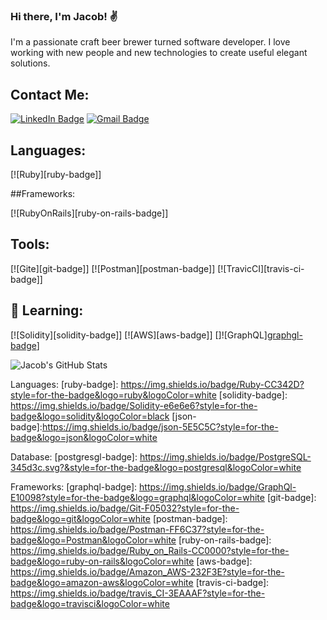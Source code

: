 ### Hi there, I'm Jacob! ✌️

<!--
**Jtpiland/Jtpiland** is a ✨ _special_ ✨ repository because its `README.md` (this file) appears on your GitHub profile.

Here are some ideas to get you started:

- 🔭 I’m currently working on ...
- 🌱 I’m currently learning ...
- 👯 I’m looking to collaborate on ...
- 🤔 I’m looking for help with ...
- 💬 Ask me about ...
- 📫 How to reach me: ...
- 😄 Pronouns: ...
- ⚡ Fun fact: ...
-->

I'm a passionate craft beer brewer turned software developer. I love working with new people and new technologies to create useful elegant solutions.

## Contact Me:

[![LinkedIn Badge][linkedin-badge]](https://www.linkedin.com/in/jacob-piland/)
[![Gmail Badge][gmail-badge]](mailto:piland.jacob@gmail.com)

## Languages:

[![Ruby][ruby-badge]]

##Frameworks:

[![RubyOnRails][ruby-on-rails-badge]]

## Tools:

[![Gite][git-badge]]
[![Postman][postman-badge]]
[![TravicCI][travis-ci-badge]]

## 🔭 Learning:

[![Solidity][solidity-badge]]
[![AWS][aws-badge]]
[]\![GraphQL][graphgl-badge]()]


![Jacob's GitHub Stats](https://github-readme-stats.vercel.app/api?username=Jtpiland&show_icons=true)



[linkedin-badge]: https://img.shields.io/badge/LinkedIn-Profile-informational?style=flat&logo=linkedin&logoColor=white&color=0D76A8
[gmail-badge]: https://img.shields.io/badge/-piland.jacob@gmail.com-c14438?style=flat-square&logo=Gmail&logoColor=white&link=mailto:piland.jacob@gmail.com


Languages:
[ruby-badge]: https://img.shields.io/badge/Ruby-CC342D?style=for-the-badge&logo=ruby&logoColor=white
[solidity-badge]: https://img.shields.io/badge/Solidity-e6e6e6?style=for-the-badge&logo=solidity&logoColor=black
[json-badge]:https://img.shields.io/badge/json-5E5C5C?style=for-the-badge&logo=json&logoColor=white

Database:
[postgresgl-badge]: https://img.shields.io/badge/PostgreSQL-345d3c.svg?&style=for-the-badge&logo=postgresql&logoColor=white

Frameworks: 
[graphql-badge]: https://img.shields.io/badge/GraphQl-E10098?style=for-the-badge&logo=graphql&logoColor=white
[git-badge]: https://img.shields.io/badge/Git-F05032?style=for-the-badge&logo=git&logoColor=white
[postman-badge]: https://img.shields.io/badge/Postman-FF6C37?style=for-the-badge&logo=Postman&logoColor=white
[ruby-on-rails-badge]: 	https://img.shields.io/badge/Ruby_on_Rails-CC0000?style=for-the-badge&logo=ruby-on-rails&logoColor=white
[aws-badge]: https://img.shields.io/badge/Amazon_AWS-232F3E?style=for-the-badge&logo=amazon-aws&logoColor=white
[travis-ci-badge]: https://img.shields.io/badge/travis_CI-3EAAAF?style=for-the-badge&logo=travisci&logoColor=white 


